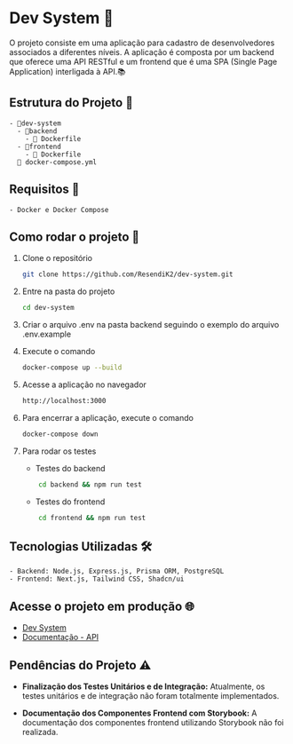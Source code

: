 # Dev System 🚀

O projeto consiste em uma aplicação para cadastro de desenvolvedores associados a diferentes níveis. A aplicação é composta por um backend que oferece uma API RESTful e um frontend que é uma SPA (Single Page Application) interligada à API.📚

## Estrutura do Projeto 📂

```
- 📂dev-system
  - 📂backend
    - 🐳 Dockerfile
  - 📂frontend
    - 🐳 Dockerfile
  🐳 docker-compose.yml
```

## Requisitos 🤖
    - Docker e Docker Compose

## Como rodar o projeto 🚀

1. Clone o repositório 

    ```bash
    git clone https://github.com/ResendiK2/dev-system.git
    ```
2. Entre na pasta do projeto

    ```bash
    cd dev-system
    ```
3. Criar o arquivo .env na pasta backend seguindo o exemplo do arquivo .env.example

4. Execute o comando

    ```bash
    docker-compose up --build
    ```
5. Acesse a aplicação no navegador

    ```bash
    http://localhost:3000
    ```
6. Para encerrar a aplicação, execute o comando

    ```bash
    docker-compose down
    ```

7. Para rodar os testes
    - Testes do backend
    ```bash
        cd backend && npm run test
    ```

    - Testes do frontend
    ```bash
        cd frontend && npm run test
    ```	

## Tecnologias Utilizadas 🛠
    - Backend: Node.js, Express.js, Prisma ORM, PostgreSQL
    - Frontend: Next.js, Tailwind CSS, Shadcn/ui

## Acesse o projeto em produção 🌐

  - [Dev System](https://dev-system-7qch.vercel.app/)
  - [Documentação - API](https://dev-system-api.onrender.com/api/docs/)

## Pendências do Projeto ⚠️

- **Finalização dos Testes Unitários e de Integração:** Atualmente, os testes unitários e de integração não foram totalmente implementados.

- **Documentação dos Componentes Frontend com Storybook:** A documentação dos componentes frontend utilizando Storybook não foi realizada. 
